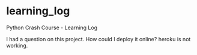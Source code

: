 # learning_log
Python Crash Course - Learning Log

I had a question on this project. How could I deploy it online? heroku is not working.
